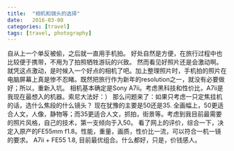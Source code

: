 ```yaml
---
title:  "相机和镜头的选择"
date:   2016-03-08 
categories: [travel]
tags: [travel, photography]
---
```

自从上一个单反被偷，之后就一直用手机拍。
好处自然是方便，在旅行过程中也比较便于携带，不用为了拍照牺牲游玩的兴致。
然而看见好照片还是会激动啊。就凭这点激动，是时候入一个好点的相机了吧。加上整理照片时，手机拍的照片在电脑屏幕上真是惨不忍睹。既然把旅行作为新年的resolution之一，就没有必要做好；所以，重新入坑。
相机基本确定是Sony A7ii。考虑黑科技和性价比，A7ii是我现在最想入的机器。索尼大法好：）
那么问题来了：如果只考虑一只定焦挂机的话，选什么焦段的什么镜头？
现在犹豫的主要是50还是35. 全画幅上，50更适合人文，人像，静物等；而35更适合人文，抓拍，街景等。考虑到我目前最需要的照片风格，自己的技术，第一支倾向于入50。
看了网上的评价，综合一下，决定入原产的FE55mm f1.8。性能，重量，画质，性价比一流，可以符合一机一镜的要求。
A7ii + FE55 1.8, 目前最优组合。什么都好，只是，价钱感人。
